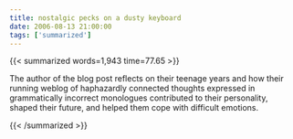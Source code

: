```yaml
---
title: nostalgic pecks on a dusty keyboard
date: 2006-08-13 21:00:00
tags: ['summarized']
---
```


{{< summarized words=1,943 time=77.65 >}}

The author of the blog post reflects on their teenage years and how their running weblog of haphazardly connected thoughts expressed in grammatically incorrect monologues contributed to their personality, shaped their future, and helped them cope with difficult emotions.

{{< /summarized >}}